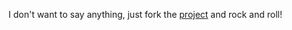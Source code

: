 I don't want to say anything, just fork the [project](https://github.com/jwasham/coding-interview-university) and rock and roll!
